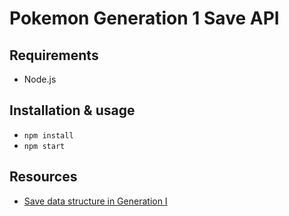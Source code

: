 # Pokemon Generation 1 Save API

## Requirements
* Node.js

## Installation & usage
* `npm install`
* `npm start`

## Resources
* [Save data structure in Generation I](https://bulbapedia.bulbagarden.net/wiki/Save_data_structure_in_Generation_I)